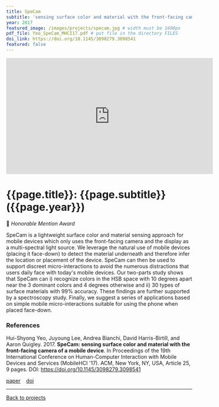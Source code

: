 ```yaml
---
title: SpeCam
subtitle: 'sensing surface color and material with the front-facing camera of a mobile device'
year: 2017
featured_image: /images/projects/specam.jpg # width must be 1600px
pdf_file: Yeo_SpeCam_MHCI17.pdf # put file in the directory FILES
doi_link: https://doi.org/10.1145/3098279.3098541
featured: false
---
```


<!--
<div class="gallery" data-columns="1">
	<img src="/images/projects/example.jpg">
	<img src="/images/projects/example.jpg">
	<img src="/images/projects/example.jpg">
</div>
 -->

<iframe width="560" height="315" src="https://www.youtube.com/embed/NxjbOVxcNuM" frameborder="0" allow="accelerometer; autoplay; encrypted-media; gyroscope; picture-in-picture" allowfullscreen></iframe>

<!-- DO NOT CHANGE MANUALLY -->

# {{page.title}}: {{page.subtitle}} ({{page.year}})

🏅 _Honorable Mention Award_

SpeCam is a lightweight surface color and material sensing approach for mobile devices which only uses the front-facing camera and the display as a multi-spectral light source. We leverage the natural use of mobile devices (placing it face-down) to detect the material underneath and therefore infer the location or placement of the device. SpeCam can then be used to support discreet micro-interactions to avoid the numerous distractions that users daily face with today's mobile devices. Our two-parts study shows that SpeCam can i) recognize colors in the HSB space with 10 degrees apart near the 3 dominant colors and 4 degrees otherwise and ii) 30 types of surface materials with 99% accuracy. These findings are further supported by a spectroscopy study. Finally, we suggest a series of applications based on simple mobile micro-interactions suitable for using the phone when placed face-down.

### References

Hui-Shyong Yeo, Juyoung Lee, Andrea Bianchi, David Harris-Birtill, and Aaron Quigley. 2017. **SpeCam: sensing surface color and material with the front-facing camera of a mobile device**. In Proceedings of the 19th International Conference on Human-Computer Interaction with Mobile Devices and Services (MobileHCI '17). ACM, New York, NY, USA, Article 25, 9 pages. DOI: https://doi.org/10.1145/3098279.3098541

<!-- DO NOT CHANGE MANUALLY -->

<a href="{{ site.url }}/files/{{ page.year }}/{{ page.pdf_file }}" target="_blank">paper</a>&nbsp;&nbsp;&nbsp;
<a href="{{ page.doi_link }}" target="_blank">doi</a>

---

<a href="/index.html" class="button button--large">Back to projects</a>
